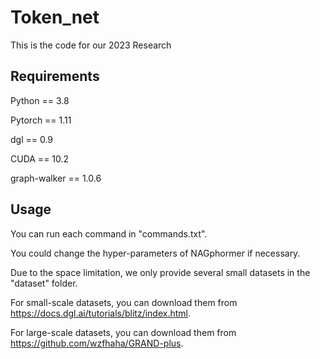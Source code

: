 # Token_net
This is the code for our 2023 Research

## Requirements
Python == 3.8

Pytorch == 1.11

dgl == 0.9

CUDA == 10.2

graph-walker == 1.0.6

## Usage

You can run each command in "commands.txt".

You could change the hyper-parameters of NAGphormer if necessary.

Due to the space limitation, we only provide several small datasets in the "dataset" folder.

For small-scale datasets, you can download them from https://docs.dgl.ai/tutorials/blitz/index.html.

For large-scale datasets, you can download them from https://github.com/wzfhaha/GRAND-plus.

